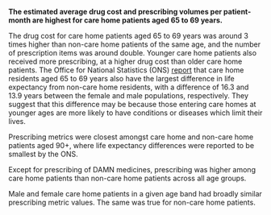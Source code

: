 __The estimated average drug cost and prescribing volumes per patient-month are highest for care home patients aged 65 to 69 years.__

The drug cost for care home patients aged 65 to 69 years was around 3 times higher than non-care home patients of the same age, and the number of prescription items was around double. Younger care home patients also received more prescribing, at a higher drug cost than older care home patients. The Office for National Statistics (ONS) [report](https://www.ons.gov.uk/peoplepopulationandcommunity/birthsdeathsandmarriages/lifeexpectancies/articles/lifeexpectancyincarehomesenglandandwales/2021to2022) that care home residents aged 65 to 69 years also have the largest difference in life expectancy from non-care home residents, with a difference of 16.3 and 13.9 years between the female and male populations, respectively. They suggest that this difference may be because those entering care homes at younger ages are more likely to have conditions or diseases which limit their lives.

Prescribing metrics were closest amongst care home and non-care home patients aged 90+, where life expectancy differences were reported to be smallest by the ONS.

Except for prescribing of DAMN medicines, prescribing was higher among care home patients than non-care home patients across all age groups.

Male and female care home patients in a given age band had broadly similar prescribing metric values. The same was true for non-care home patients.
